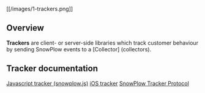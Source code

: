 [[/images/1-trackers.png]] 

## Overview

**Trackers** are client- or server-side libraries which track customer behaviour by sending SnowPlow events to a [Collector] (collectors).

## Tracker documentation

[Javascript tracker (snowplow.js)](snowplow-js)
[iOS tracker](ios)
[SnowPlow Tracker Protocol](tracker-protocol)



